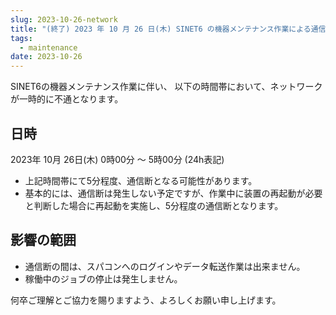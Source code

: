 ```yaml
---
slug: 2023-10-26-network
title: "(終了) 2023 年 10 月 26 日(木) SINET6 の機器メンテナンス作業による通信断のお知らせ"
tags:
  - maintenance
date: 2023-10-26
---
```




SINET6の機器メンテナンス作業に伴い、 以下の時間帯において、ネットワークが一時的に不通となります。

<!-- truncate -->

## 日時

2023年 10月 26日(木) 0時00分 ～ 5時00分 (24h表記)
- 上記時間帯にて5分程度、通信断となる可能性があります。
- 基本的には、通信断は発生しない予定ですが、作業中に装置の再起動が必要と判断した場合に再起動を実施し、5分程度の通信断となります。

## 影響の範囲
- 通信断の間は、スパコンへのログインやデータ転送作業は出来ません。
- 稼働中のジョブの停止は発生しません。

何卒ご理解とご協力を賜りますよう、よろしくお願い申し上げます。
